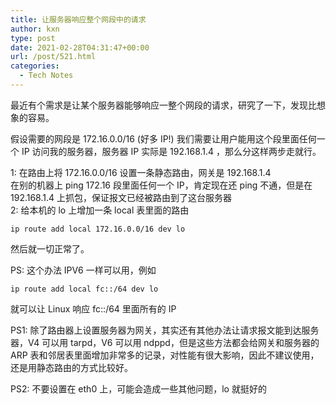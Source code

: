 ```yaml
---
title: 让服务器响应整个网段中的请求
author: kxn
type: post
date: 2021-02-28T04:31:47+00:00
url: /post/521.html
categories:
  - Tech Notes
---
```


最近有个需求是让某个服务器能够响应一整个网段的请求，研究了一下，发现比想象的容易。

假设需要的网段是 172.16.0.0/16 (好多 IP!) 我们需要让用户能用这个段里面任何一个 IP 访问我的服务器，服务器 IP 实际是 192.168.1.4 ，那么分这样两步走就行。

1: 在路由上将 172.16.0.0/16 设置一条静态路由，网关是 192.168.1.4  
在别的机器上 ping 172.16 段里面任何一个 IP，肯定现在还 ping 不通，但是在 192.168.1.4 上抓包，保证报文已经被路由到了这台服务器  
2: 给本机的 lo 上增加一条 local 表里面的路由

    ip route add local 172.16.0.0/16 dev lo

然后就一切正常了。

PS: 这个办法 IPV6 一样可以用，例如

    ip route add local fc::/64 dev lo

就可以让 Linux 响应 fc::/64 里面所有的 IP

PS1: 除了路由器上设置服务器为网关，其实还有其他办法让请求报文能到达服务器，V4 可以用 tarpd，V6 可以用 ndppd，但是这些方法都会给网关和服务器的 ARP 表和邻居表里面增加非常多的记录，对性能有很大影响，因此不建议使用，还是用静态路由的方式比较好。

PS2: 不要设置在 eth0 上，可能会造成一些其他问题，lo 就挺好的
